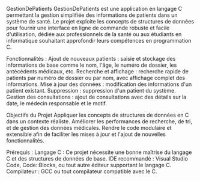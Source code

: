 GestionDePatients
GestionDePatients est une application en langage C permettant la gestion simplifiée des informations de patients dans un système de santé. Le projet exploite les concepts de structures de données pour fournir une interface en ligne de commande robuste et facile d'utilisation, dédiée aux professionnels de la santé ou aux étudiants en informatique souhaitant approfondir leurs compétences en programmation C.

Fonctionnalités :
Ajout de nouveaux patients : saisie et stockage des informations de base comme le nom, l'âge, le numéro de dossier, les antécédents médicaux, etc.
Recherche et affichage : recherche rapide de patients par numéro de dossier ou par nom, avec affichage complet des informations.
Mise à jour des données : modification des informations d'un patient existant.
Suppression : suppression d'un patient du système.
Gestion des consultations : ajout de consultations avec des détails sur la date, le médecin responsable et le motif.

Objectifs du Projet
Appliquer les concepts de structures de données en C dans un contexte réaliste.
Améliorer les performances de recherche, de tri, et de gestion des données médicales.
Rendre le code modulaire et extensible afin de faciliter les mises à jour et l'ajout de nouvelles fonctionnalités.

Prérequis :
Langage C : Ce projet nécessite une bonne maîtrise du langage C et des structures de données de base.
IDE recommandé : Visual Studio Code, Code::Blocks, ou tout autre éditeur supportant le langage C.
Compilateur : GCC ou tout compilateur compatible avec le C.


